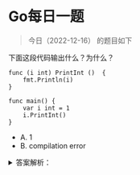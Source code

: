 # Go每日一题

> 今日（2022-12-16） 的题目如下

下面这段代码输出什么？为什么？


```golang
func (i int) PrintInt ()  {
	fmt.Println(i)
}

func main() {
	var i int = 1
	i.PrintInt()
}
```

- A. 1
- B. compilation error


<details>
<summary>答案解析：</summary>
<div>

参考答案及解析：B。

**基于类型创建的方法必须定义在同一个包内**，上面的代码基于 int 类型创建了 PrintInt() 方法，由于 int 类型和方法 PrintInt() 定义在不同的包内，所以编译出错。解决的办法可以定义一种新的类型：

```golang
type Myint int

func (i Myint) PrintInt ()  {
	fmt.Println(i)
}

func main() {
	var i Myint = 1
	i.PrintInt()
}
```

</div>
</details>